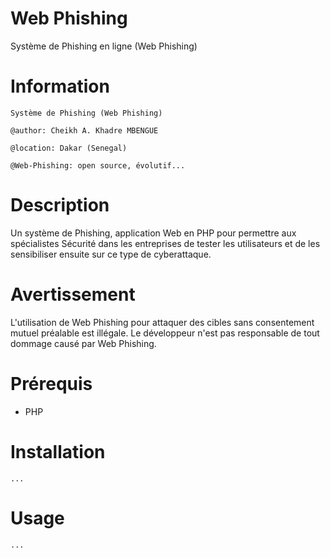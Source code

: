 Web Phishing
============
Système de Phishing en ligne (Web Phishing)

Information
===========
```
Système de Phishing (Web Phishing)

@author: Cheikh A. Khadre MBENGUE

@location: Dakar (Senegal)

@Web-Phishing: open source, évolutif...
```

Description
===========
Un système de Phishing, application Web en PHP pour permettre aux spécialistes Sécurité dans les entreprises de tester les utilisateurs et de les sensibiliser ensuite sur ce type de cyberattaque.

Avertissement
=============
L'utilisation de Web Phishing pour attaquer des cibles sans consentement mutuel préalable est illégale. Le développeur n'est pas responsable de tout dommage causé par Web Phishing.

Prérequis
=========

* PHP

Installation
============

```
...
```

Usage
=====

```
...

```